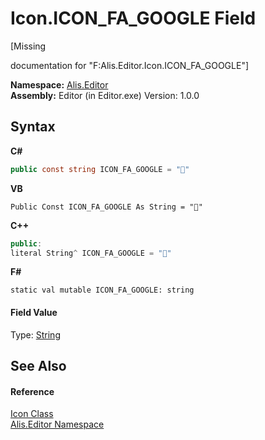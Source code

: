 # Icon.ICON_FA_GOOGLE Field
 

\[Missing <summary> documentation for "F:Alis.Editor.Icon.ICON_FA_GOOGLE"\]

**Namespace:**&nbsp;<a href="b150ade4-39de-a232-5f06-d3cdc1b2c538">Alis.Editor</a><br />**Assembly:**&nbsp;Editor (in Editor.exe) Version: 1.0.0

## Syntax

**C#**<br />
``` C#
public const string ICON_FA_GOOGLE = ""
```

**VB**<br />
``` VB
Public Const ICON_FA_GOOGLE As String = ""
```

**C++**<br />
``` C++
public:
literal String^ ICON_FA_GOOGLE = ""
```

**F#**<br />
``` F#
static val mutable ICON_FA_GOOGLE: string
```


#### Field Value
Type: <a href="https://docs.microsoft.com/dotnet/api/system.string" target="_blank">String</a>

## See Also


#### Reference
<a href="cc0f883c-67f8-f772-c6d7-a60b129f22a7">Icon Class</a><br /><a href="b150ade4-39de-a232-5f06-d3cdc1b2c538">Alis.Editor Namespace</a><br />